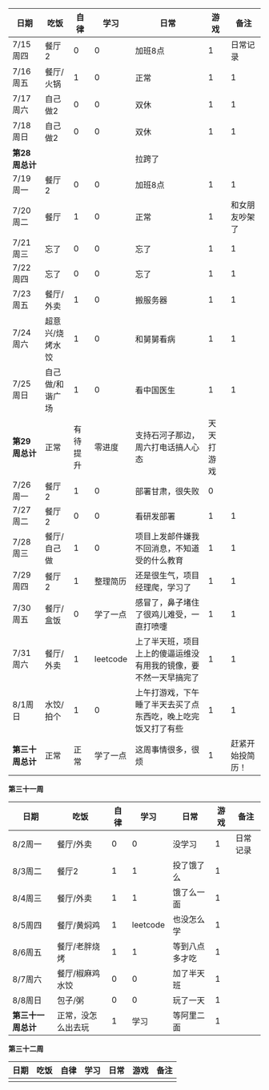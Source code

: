 | 日期             | 吃饭            | 自律     | 学习     | 日常                                                         | 游戏       | 备注             |
| ---------------- | --------------- | -------- | -------- | ------------------------------------------------------------ | ---------- | ---------------- |
| 7/15周四         | 餐厅2           | 0        | 0        | 加班8点                                                      | 1          | 日常记录         |
| 7/16周五         | 餐厅/火锅       | 1        | 0        | 正常                                                         | 1          | 1                |
| 7/17周六         | 自己做2         | 0        | 0        | 双休                                                         | 1          | 1                |
| 7/18周日         | 自己做2         | 0        | 0        | 双休                                                         | 1          | 1                |
| **第28周总计**   |                 |          |          | 拉跨了                                                       |            |                  |
| 7/19周一         | 餐厅2           | 0        | 0        | 加班8点                                                      | 1          | 1                |
| 7/20周二         | 餐厅            | 1        | 0        | 正常                                                         | 1          | 和女朋友吵架了   |
| 7/21周三         | 忘了            | 0        | 0        | 忘了                                                         | 1          | 1                |
| 7/22周四         | 忘了            | 0        | 0        | 忘了                                                         | 1          | 1                |
| 7/23周五         | 餐厅/外卖       | 1        | 0        | 搬服务器                                                     | 1          | 1                |
| 7/24周六         | 超意兴/烧烤水饺 | 1        | 0        | 和舅舅看病                                                   | 1          | 1                |
| 7/25周日         | 自己做/和谐广场 | 1        | 0        | 看中国医生                                                   | 1          | 1                |
| **第29周总计**   | 正常            | 有待提升 | 零进度   | 支持石河子那边，周六打电话搞人心态                           | 天天打游戏 |                  |
| 7/26周一         | 餐厅2           | 1        | 0        | 部署甘肃，很失败                                             | 0          |                  |
| 7/27周二         | 餐厅2           | 0        | 0        | 看研发部署                                                   | 1          | 1                |
| 7/28周三         | 餐厅/自己做     | 1        | 0        | 项目上发邮件嫌我不回消息，不知道受的什么教育                 | 1          | 1                |
| 7/29周四         | 餐厅2           | 1        | 整理简历 | 还是很生气，项目经理爬，学习了                               | 1          | 1                |
| 7/30周五         | 餐厅/盒饭       | 0        | 学了一点 | 感冒了，鼻子堵住了很鸡儿难受，一直打喷嚏                     | 1          | 1                |
| 7/31周六         | 餐厅/外卖       | 1        | leetcode | 上了半天班，项目上上的傻逼运维没有用我的镜像，要不然一天早搞完了 | 1          | 1                |
| 8/1周日          | 水饺/拍个       | 1        | 0        | 上午打游戏，下午睡了半天去买了点东西吃，晚上吃完饭又打了有些 | 1          | 1                |
| **第三十周总计** | 正常            | 正常     | 学了一点 | 这周事情很多，很烦                                           | 1          | 赶紧开始投简历！ |

**第三十一周**

| 日期               | 吃饭               | 自律 | 学习     | 日常           | 游戏 | 备注     |
| ------------------ | ------------------ | ---- | -------- | -------------- | ---- | -------- |
| 8/2周一            | 餐厅/外卖          | 0    | 0        | 没学习         | 1    | 日常记录 |
| 8/3周二            | 餐厅2              | 1    | 1        | 投了饿了么     | 1    |          |
| 8/4周三            | 餐厅/外卖          | 1    | 1        | 饿了么一面     | 1    |          |
| 8/5周四            | 餐厅/黄焖鸡        | 1    | leetcode | 也没怎么学     | 1    |          |
| 8/6周五            | 餐厅/老胖烧烤      | 1    | 1        | 等到八点多才吃 | 1    |          |
| 8/7周六            | 餐厅/椒麻鸡水饺    | 0    | 0        | 加了半天班     | 1    |          |
| 8/8周日            | 包子/粥            | 0    | 0        | 玩了一天       | 1    |          |
| **第三十一周总计** | 正常，没怎么出去玩 | 1    | 学习     | 等阿里二面     | 1    |          |

**第三十二周**

| 日期 | 吃饭 | 自律 | 学习 | 日常 | 游戏 | 备注 |
| ---- | ---- | ---- | ---- | ---- | ---- | ---- |
|      |      |      |      |      |      |      |